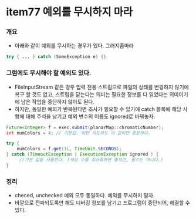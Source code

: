 # item77 예외를 무시하지 마라



### 개요

- 아래와 같이 예외를 무시하는 경우가 있다. 그러지좀마라

~~~java
try { ... } catch (SomeException e) {}
~~~



### 그럼에도 무시해야 할 예외도 있다. 

- FileInputStream 같은 경우 입력 전용 스트림으로 파일의 상태를 변경하지 않기에 복구 할 것도 없고, 스트림을 닫는다는 의미는 필요한 정보를 다 읽었다는 의미이기에 남은 작업을 중단하지 않아도 된다.
- 하지만, 동일한 예외가 반복된다면 조사가 필요할 수 있기에 catch 블록에 해당 사항에 대해 주석을 남기고 예외 변수의 이름도 ignored로 바꿔놓자. 

~~~java
Future<Integer> f = exec.submit(planarMap::chromaticNumber);
int numColors = 4; // 기본값. 어떤 지도라도 이 값이면 충분하다. 

try {
	numColors = f.get(1L, TimeUnit.SECONDS);
} catch (TimeoutException | ExecutionException ignored ) {
	 //기본 값을 사용한다. (색상 수를 최소화하면 좋지만, 필수는 아니다.)
}
~~~



### 정리

- checed, unchecked 예외 모두 동일하다. 예외를 무시하지 말자. 
- 바깥으로 전파되도록만 해도 디버깅 정보를 남기고 프로그램이 중단되어, 해결할 수 있다. 